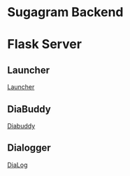Sugagram Backend
================

# Flask Server

## Launcher
[Launcher](http://147.182.203.196:5000/)

## DiaBuddy
[Diabuddy](http://147.182.203.196:5000/DiaBuddy)

## Dialogger
[DiaLog](http://147.182.203.196:5000/SignIn)
